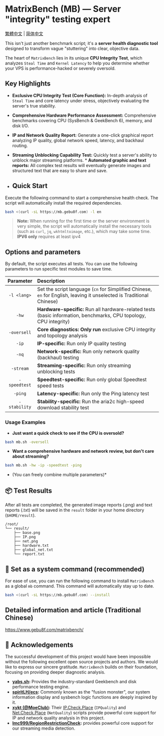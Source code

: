 # MatrixBench (MB) — Server "integrity" testing expert

[繁體中文](https://github.com/gebu8f8/MatrixBench/blob/main/README_zh.md) | [简体中文](https://github.com/gebu8f8/MatrixBench/blob/main/README_cn.md)

This isn't just another benchmark script; it's a **server health diagnostic tool** designed to transform vague "stuttering" into clear, objective data.

The heart of `MatrixBench` lies in its unique **CPU Integrity Test**, which analyzes `Steal Time` and `Kernel Latency` to help you determine whether your VPS is performance-hacked or severely oversold.

## Key Highlights

* **Exclusive CPU Integrity Test (Core Function):** In-depth analysis of `Steal Time` and core latency under stress, objectively evaluating the server's true stability.
* **Comprehensive Hardware Performance Assessment:** Comprehensive benchmarks covering CPU (SysBench & GeekBench 6), memory, and disk I/O.
* **IP and Network Quality Report:** Generate a one-click graphical report analyzing IP quality, global network speed, latency, and backhaul routing.
* **Streaming Unblocking Capability Test:** Quickly test a server's ability to unblock major streaming platforms. * **Automated graphic and text reports:** All complex test results will eventually generate images and structured text that are easy to share and save.

* ## Quick Start

Execute the following command to start a comprehensive health check. The script will automatically install the required dependencies.

```bash
bash <(curl -sL https://mb.gebu8f.com) -l en
```
> **Note:** When running for the first time or the server environment is very simple, the script will automatically install the necessary tools (such as `curl`, `jq`, `wkhtmltoimage`, etc.), which may take some time. **IPV6 only** requires at least ipv4
## Options and parameters
By default, the script executes all tests. You can use the following parameters to run specific test modules to save time.

| Parameter | Description |
| :---: |:--- |
|`-l <lang>`| Set the script language (`cn` for Simplified Chinese, `en` for English, leaving it unselected is Traditional Chinese) |
|`-hw`| **Hardware-specific:** Run all hardware-related tests (basic information, benchmarks, CPU topology, CPU integrity) |
|`-oversell`| **Core diagnostics:** **Only run** exclusive CPU integrity and topology analysis |
|`-ip`| **IP-specific:** Run only IP quality testing |
|`-nq`| **Network-specific:** Run only network quality (backhaul) testing |
|`-stream`| **Streaming-specific:** Run only streaming unblocking tests |
|`-speedtest`| **Speedtest-specific:** Run only global Speedtest speed tests |
|`-ping`| **Latency-specific:** Run only the Ping latency test |
|`-stability`| **Stability-specific:** Run the aria2c high-speed download stability test |
### Usage Examples

* **Just want a quick check to see if the CPU is oversold?**
```bash
bash mb.sh -oversell
```
* **Want a comprehensive hardware and network review, but don't care about streaming?**
```bash
bash mb.sh -hw -ip -speedtest -ping
```
* (You can freely combine multiple parameters)*
## 📦 Test Results

After all tests are completed, the generated image reports (.png) and text reports (.txt) will be saved in the `result` folder in your home directory (`$HOME/result`).

```
/root/
└── result/
    ├── base.png
    ├── IP.png
    ├── net.png
    ├── hardware.txt
    ├── global_net.txt
    └── report.txt
```
## 🚀 Set as a system command (recommended)

For ease of use, you can run the following command to install `MatrixBench` as a global `mb` command. This command will automatically stay up to date.

```bash
bash <(curl -sL https://mb.gebu8f.com) --install
```
## Detailed information and article (Traditional Chinese)
https://www.gebu8f.com/matrixbench/
## 🙏 Acknowledgements

The successful development of this project would have been impossible without the following excellent open source projects and authors. We would like to express our sincere gratitude. `MatrixBench` builds on their foundation, focusing on providing deeper diagnostic analysis.

* **[yabs.sh](https://github.com/masonr/yet-another-bench-script):** Provides the industry-standard Geekbench and disk performance testing engine.
* **[spiritLH/ecs](https://github.com/spiritLH/ecs):** Commonly known as the "fusion monster", our system information display and sysbench logic functions are deeply inspired by it.
* **[xykt (@MoeClub)](https://github.com/MoeClub):** Their [IP.Check.Place](https://ip.check.place/) (`IPQuality`) and [Net.Check.Place](https://net.check.place/) (`NetQuality`) scripts provide powerful core support for IP and network quality analysis in this project.
* **[lmc999/RegionRestrictionCheck](https://github.com/lmc999/RegionRestrictionCheck):** provides powerful core support for our streaming media detection.

